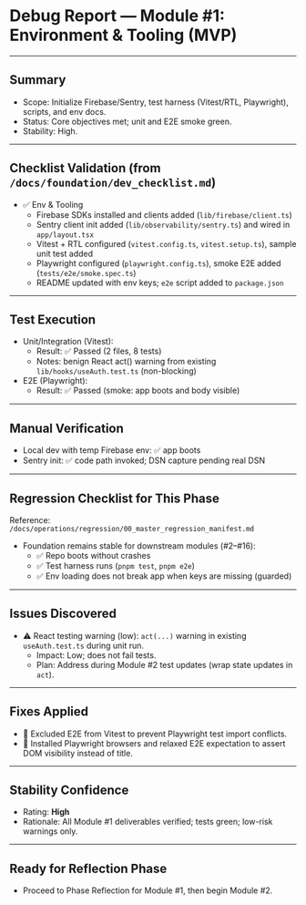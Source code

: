 # Debug Report — Module #1: Environment & Tooling (MVP)

---

## Summary
- Scope: Initialize Firebase/Sentry, test harness (Vitest/RTL, Playwright), scripts, and env docs.
- Status: Core objectives met; unit and E2E smoke green.
- Stability: High.

---

## Checklist Validation (from `/docs/foundation/dev_checklist.md`)
- ✅ Env & Tooling
  - Firebase SDKs installed and clients added (`lib/firebase/client.ts`)
  - Sentry client init added (`lib/observability/sentry.ts`) and wired in `app/layout.tsx`
  - Vitest + RTL configured (`vitest.config.ts`, `vitest.setup.ts`), sample unit test added
  - Playwright configured (`playwright.config.ts`), smoke E2E added (`tests/e2e/smoke.spec.ts`)
  - README updated with env keys; `e2e` script added to `package.json`

---

## Test Execution
- Unit/Integration (Vitest):
  - Result: ✅ Passed (2 files, 8 tests)
  - Notes: benign React act() warning from existing `lib/hooks/useAuth.test.ts` (non-blocking)
- E2E (Playwright):
  - Result: ✅ Passed (smoke: app boots and body visible)

---

## Manual Verification
- Local dev with temp Firebase env: ✅ app boots
- Sentry init: ✅ code path invoked; DSN capture pending real DSN

---

## Regression Checklist for This Phase
Reference: `/docs/operations/regression/00_master_regression_manifest.md`
- Foundation remains stable for downstream modules (#2–#16):
  - ✅ Repo boots without crashes
  - ✅ Test harness runs (`pnpm test`, `pnpm e2e`)
  - ✅ Env loading does not break app when keys are missing (guarded)

---

## Issues Discovered
- ⚠️ React testing warning (low): `act(...)` warning in existing `useAuth.test.ts` during unit run.
  - Impact: Low; does not fail tests.
  - Plan: Address during Module #2 test updates (wrap state updates in `act`).

---

## Fixes Applied
- 🧩 Excluded E2E from Vitest to prevent Playwright test import conflicts.
- 🧩 Installed Playwright browsers and relaxed E2E expectation to assert DOM visibility instead of title.

---

## Stability Confidence
- Rating: **High**
- Rationale: All Module #1 deliverables verified; tests green; low-risk warnings only.

---

## Ready for Reflection Phase
- Proceed to Phase Reflection for Module #1, then begin Module #2.
